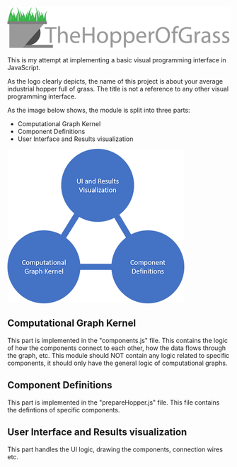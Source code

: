 ![Logo and Title](TheHopperOfGrass.png)

This is my attempt at implementing a basic visual programming interface in JavaScript.

As the logo clearly depicts, the name of this project is about your average industrial 
hopper full of grass. The title is not a reference to any other visual programming 
interface.

As the image below shows, the module is split into three parts:
* Computational Graph Kernel
* Component Definitions
* User Interface and Results visualization

![Architecture](hopperArch.png)

## Computational Graph Kernel
This part is implemented in the "components.js" file. This contains the logic of how the
components connect to each other, how the data flows through the graph, etc. This module
should NOT contain any logic related to specific components, it should only have the general
logic of computational graphs.

## Component Definitions
This part is implemented in the "prepareHopper.js" file. This file contains the defintions of
specific components.

## User Interface and Results visualization
This part handles the UI logic, drawing the components, connection wires etc.
